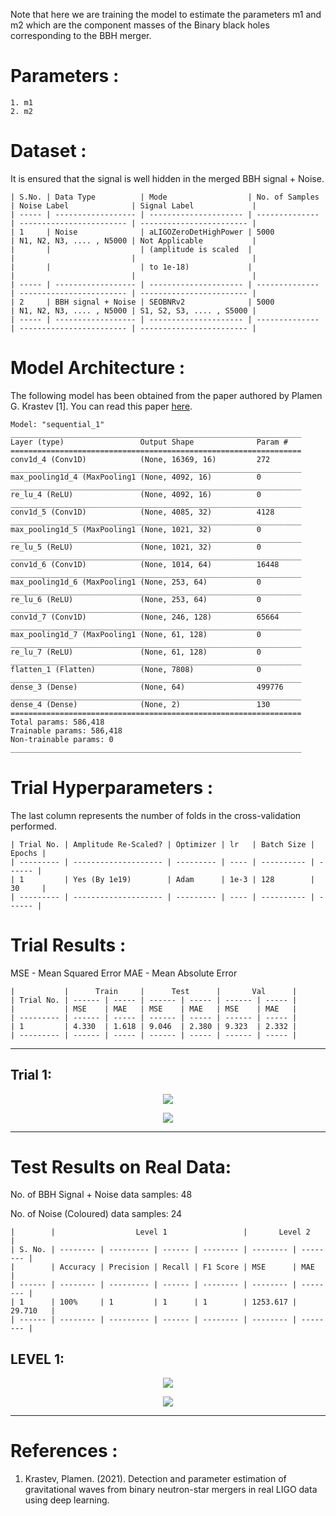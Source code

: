 Note that here we are training the model to estimate the parameters m1 and m2 which are the component masses of the Binary black holes corresponding to the BBH merger.

# Parameters :
```
1. m1 
2. m2
```

# Dataset :
It is ensured that the signal is well hidden in the merged BBH signal + Noise.
```
| S.No. | Data Type          | Mode                  | No. of Samples | Noise Label              | Signal Label             |
| ----- | ------------------ | --------------------- | -------------- | ------------------------ | ------------------------ |
| 1     | Noise              | aLIGOZeroDetHighPower | 5000           | N1, N2, N3, .... , N5000 | Not Applicable           |
|       |                    | (amplitude is scaled  |                |                          |                          |
|       |                    | to 1e-18)             |                |                          |                          |
| ----- | ------------------ | --------------------- | -------------- | ------------------------ | ------------------------ |
| 2     | BBH signal + Noise | SEOBNRv2              | 5000           | N1, N2, N3, .... , N5000 | S1, S2, S3, .... , S5000 |
| ----- | ------------------ | --------------------- | -------------- | ------------------------ | ------------------------ |
```

# Model Architecture :
The following model has been obtained from the paper authored by Plamen G. Krastev [1]. You can read this paper [here](/Literature%20Review/Classification/1D-CNN/krastev_1.pdf).
``` 
Model: "sequential_1"
_________________________________________________________________
Layer (type)                 Output Shape              Param #   
=================================================================
conv1d_4 (Conv1D)            (None, 16369, 16)         272       
_________________________________________________________________
max_pooling1d_4 (MaxPooling1 (None, 4092, 16)          0         
_________________________________________________________________
re_lu_4 (ReLU)               (None, 4092, 16)          0         
_________________________________________________________________
conv1d_5 (Conv1D)            (None, 4085, 32)          4128      
_________________________________________________________________
max_pooling1d_5 (MaxPooling1 (None, 1021, 32)          0         
_________________________________________________________________
re_lu_5 (ReLU)               (None, 1021, 32)          0         
_________________________________________________________________
conv1d_6 (Conv1D)            (None, 1014, 64)          16448     
_________________________________________________________________
max_pooling1d_6 (MaxPooling1 (None, 253, 64)           0         
_________________________________________________________________
re_lu_6 (ReLU)               (None, 253, 64)           0         
_________________________________________________________________
conv1d_7 (Conv1D)            (None, 246, 128)          65664     
_________________________________________________________________
max_pooling1d_7 (MaxPooling1 (None, 61, 128)           0         
_________________________________________________________________
re_lu_7 (ReLU)               (None, 61, 128)           0         
_________________________________________________________________
flatten_1 (Flatten)          (None, 7808)              0         
_________________________________________________________________
dense_3 (Dense)              (None, 64)                499776    
_________________________________________________________________
dense_4 (Dense)              (None, 2)                 130       
=================================================================
Total params: 586,418
Trainable params: 586,418
Non-trainable params: 0
_________________________________________________________________
```

# Trial Hyperparameters :
The last column represents the number of folds in the cross-validation performed.
```
| Trial No. | Amplitude Re-Scaled? | Optimizer | lr   | Batch Size | Epochs |
| --------- | -------------------- | --------- | ---- | ---------- | ------ |
| 1         | Yes (By 1e19)        | Adam      | 1e-3 | 128        | 30     |
| --------- | -------------------- | --------- | ---- | ---------- | ------ |
```

 <!-- No. of folds |
 ------------ |
 -            |
 ------------ | -->

<!-- ```
| 2         | Yes (By 1e19)        | Adam      | 1e-3 | 128        | 5      | 2            |
| --------- | -------------------- | --------- | ---- | ---------- | ------ | ------------ |
| 3         | Yes (By 1e19)        | Adam      | 1e-3 | 128        | 5      | 3            |
| --------- | -------------------- | --------- | ---- | ---------- | ------ | ------------ |
| 4         | Yes (By 1e19)        | Adam      | 1e-3 | 128        | 5      | 4            |
| --------- | -------------------- | --------- | ---- | ---------- | ------ | ------------ |
| 5         | Yes (By 1e19)        | Adam      | 1e-3 | 128        | 5      | 5            |
| --------- | -------------------- | --------- | ---- | ---------- | ------ | ------------ |
``` -->

# Trial Results :
MSE - Mean Squared Error
MAE - Mean Absolute Error

```
|           |      Train     |      Test      |       Val      |
| Trial No. | ------ | ----- | ------ | ----- | ------ | ----- |
|           | MSE    | MAE   | MSE    | MAE   | MSE    | MAE   |
| --------- | ------ | ----- | ------ | ----- | ------ | ----- |
| 1         | 4.330  | 1.618 | 9.046  | 2.380 | 9.323  | 2.332 |
| --------- | ------ | ----- | ------ | ----- | ------ | ----- |
```
<!-- ```
| 2         | 100%  |     | 1         | 1      | 1        |     |
| --------- | ----- | --- | --------- | ------ | -------- | --- |
| 3         | 100%  |     | 1         | 1      | 1        |     |
| --------- | ----- | --- | --------- | ------ | -------- | --- |
| 4         | 100%  |     | 1         | 1      | 1        |     |
| --------- | ----- | --- | --------- | ------ | -------- | --- |
| 5         | 100%  |     | 1         | 1      | 1        |     |
| --------- | ----- | --- | --------- | ------ | -------- | --- |
``` -->

<hr>

## Trial 1:

<p align="center"> <img src="screenshots/graph_1.png"> </p>
<p align="center"> <img src="screenshots/trial_1.png"> </p>
<hr>

<!-- ## Trial 2:
### Train Data Confusion Matrix
<p align="center"> <img src="screenshots/train_cm_2.png"> </p>

### Test Data Confusion Matrix
<p align="center"> <img src="screenshots/test_cm_2.png"> </p>

### Test Data ROC
<p align="center"> <img src="screenshots/test_roc_2.png"> </p>
<p align="center"> <img src="screenshots/graph_2.png"> </p>
<p align="center"> <img src="screenshots/trial_2.png"> </p>
<hr>

## Trial 3:
### Train Data Confusion Matrix
<p align="center"> <img src="screenshots/train_cm_3.png"> </p>

### Test Data Confusion Matrix
<p align="center"> <img src="screenshots/test_cm_3.png"> </p>

### Test Data ROC
<p align="center"> <img src="screenshots/test_roc_3.png"> </p>
<p align="center"> <img src="screenshots/graph_3.png"> </p>
<p align="center"> <img src="screenshots/trial_3.png"> </p>
<hr>

## Trial 4:
### Train Data Confusion Matrix
<p align="center"> <img src="screenshots/train_cm_4.png"> </p>

### Test Data Confusion Matrix
<p align="center"> <img src="screenshots/test_cm_4.png"> </p>

### Test Data ROC
<p align="center"> <img src="screenshots/test_roc_4.png"> </p>
<p align="center"> <img src="screenshots/graph_4.png"> </p>
<p align="center"> <img src="screenshots/trial_4.png"> </p>
<hr>

## Trial 5:
### Train Data Confusion Matrix
<p align="center"> <img src="screenshots/train_cm_5.png"> </p>

### Test Data Confusion Matrix
<p align="center"> <img src="screenshots/test_cm_5.png"> </p>

### Test Data ROC
<p align="center"> <img src="screenshots/test_roc_5.png"> </p>
<p align="center"> <img src="screenshots/graph_5.png"> </p>
<p align="center"> <img src="screenshots/trial_5.png"> </p> -->


<!-- # Test Results on Unseen Generated Data:
No. of BBH Signal + Noise data samples: 1000

No. of Noise (Coloured) data samples: 1000

```
|        |                  Level 1                 |      Level 2      |
| S. No. | -------- | --------- | ------ | -------- | ------- | ------- |
|        | Accuracy | Precision | Recall | F1 Score | MSE     | MAE     |
| ------ | -------- | --------- | ------ | -------- | ------- | ------- |
| 1      | 100%     | 1         | 1      | 1        | 500.453 | 384.373 |
| ------ | -------- | --------- | ------ | -------- | ------- | ------- |
```

## LEVEL 1:
<p align="center"> <img src="screenshots/gen_test_cm_1_level_1.png"> </p>
<p align="center"> <img src="screenshots/gen_test_roc_1_level_1.png"> </p>

<hr> -->

# Test Results on Real Data:
No. of BBH Signal + Noise data samples: 48

No. of Noise (Coloured) data samples: 24

```
|        |                  Level 1                 |       Level 2       |
| S. No. | -------- | --------- | ------ | -------- | -------- | -------- |
|        | Accuracy | Precision | Recall | F1 Score | MSE      | MAE      |
| ------ | -------- | --------- | ------ | -------- | -------- | -------- |
| 1      | 100%     | 1         | 1      | 1        | 1253.617 | 29.710   |
| ------ | -------- | --------- | ------ | -------- | -------- | -------- |
```

## LEVEL 1:
<p align="center"> <img src="screenshots/real_cm_1_level_1.png"> </p>
<p align="center"> <img src="screenshots/real_roc_1_level_1.png"> </p>

<hr>

<!-- # Results on Marginal Events Data:
## LEVEL 1

Total no. of data samples in level 1:  27

```
| ------ | ------- | -------------- | -------------- | --------------- |
| S. No. | Scaling | No. of samples | No. of samples | No. of samples  |
|        |         | predicted as   | predicted as   | sent to Level 2 |
|        |         | Signal         | Noise          | model           |
| ------ | ------- | -------------- | -------------- | --------------- |
| 1      | 1e19    | 26             | 1              | 26              |
| ------ | ------- | -------------- | -------------- | --------------- |
| 2      | 1e18    | 20             | 7              | 20              |
| ------ | ------- | -------------- | -------------- | --------------- |
``` -->

<!-- ## LEVEL 2

Total no. of data samples in level 2:  25

```
| ------ | ------- | -------------- | -------------- |
| S. No. | Scaling | No. of samples | No. of samples |
|        |         | predicted as   | predicted as   |
|        |         | BBH Signal     | BNS Signal     |
| ------ | ------- | -------------- | -------------- |
| 1      | 1e19    | 26             | 0              |
| ------ | ------- | -------------- | -------------- |
| 2      | 1e18    | 20             | 0              |
| ------ | ------- | -------------- | -------------- |
``` -->

# References :
1. Krastev, Plamen. (2021). Detection and parameter estimation of gravitational waves from binary neutron-star mergers in real LIGO data using deep learning.




